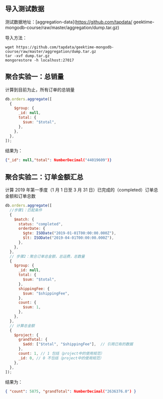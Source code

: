 ## 导入测试数据

测试数据地址：[aggregation-data](https://github.com/tapdata/
geektime-mongodb-course/raw/master/aggregation/dump.tar.gz)

导入方法：

```shell
wget https://github.com/tapdata/geektime-mongodb-course/raw/master/aggregation/dump.tar.gz
tar -xvf dump.tar.gz
mongorestore -h localhost:27017
```

## 聚合实验一：总销量

计算到目前为止，所有订单的总销量

```javascript
db.orders.aggregate([
  {
    $group: {
      _id: null,
      total: {
        $sum: "$total",
      },
    },
  },
]);
```

结果为：

```json
{"_id": null,"total": NumberDecimal("44019609")}
```

## 聚合实验二：订单金额汇总

计算 2019 年第一季度（1 月 1 日至 3 月 31 日）已完成的（completed）订单总金额和订单总数

```javascript
db.orders.aggregate([
  //步骤1：匹配条件
  {
    $match: {
      status: "completed",
      orderDate: {
        $gte: ISODate("2019-01-01T00:00:00.000Z"),
        $lt: ISODate("2019-04-01T00:00:00.000Z"),
      },
    },
  },
  // 步骤2：聚合订单总金额，总运费，总数量
  {
    $group: {
      _id: null,
      total: {
        $sum: "$total",
      },
      shippingFee: {
        $sum: "$shippingFee",
      },
      count: {
        $sum: 1,
      },
    },
  },
  // 计算总金额
  {
    $project: {
      grandTotal: {
        $add: ["$total", "$shippingFee"],  // 引用已有的数据
      },
      count: 1, // 1 包括（project中的使用规范）
      _id: 0, // 0 不包括（project中的使用规范）
    },
  },
]);
```

结果为：

```json
{ "count": 5875, "grandTotal": NumberDecimal("2636376.0") }
```
